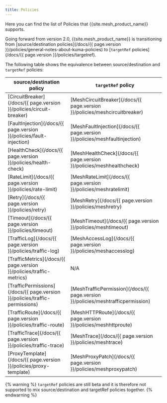 ```yaml
---
title: Policies
---
```

Here you can find the list of Policies that {{site.mesh_product_name}} supports.

Going forward from version 2.0, {{site.mesh_product_name}} is transitioning from [source/destination policies](/docs/{{ page.version }}/policies/general-notes-about-kuma-policies) to [`targetRef` policies](/docs/{{ page.version }}/policies/targetref).

The following table shows the equivalence between source/destination and `targetRef` policies:

| source/destination policy                                                   | `targetRef` policy                                                               |
|-----------------------------------------------------------------------------|----------------------------------------------------------------------------------|
| [CircuitBreaker](/docs/{{ page.version }}/policies/circuit-breaker)         | [MeshCircuitBreaker](/docs/{{ page.version }}/policies/meshcircuitbreaker)       |
| [FaultInjection](/docs/{{ page.version }}/policies/fault-injection)         | [MeshFaultInjection](/docs/{{ page.version }}/policies/meshfaultinjection)       |
| [HealthCheck](/docs/{{ page.version }}/policies/health-check)               | [MeshHealthCheck](/docs/{{ page.version }}/policies/meshhealthcheck)             |
| [RateLimit](/docs/{{ page.version }}/policies/rate-limit)                   | [MeshRateLimit](/docs/{{ page.version }}/policies/meshratelimit)                 |
| [Retry](/docs/{{ page.version }}/policies/retry)                            | [MeshRetry](/docs/{{ page.version }}/policies/meshretry)                         |
| [Timeout](/docs/{{ page.version }}/policies/timeout)                        | [MeshTimeout](/docs/{{ page.version }}/policies/meshtimeout)                     |
| [TrafficLog](/docs/{{ page.version }}/policies/traffic-log)                 | [MeshAccessLog](/docs/{{ page.version }}/policies/meshaccesslog)                 |
| [TrafficMetrics](/docs/{{ page.version }}/policies/traffic-metrics)         | N/A                                                                              |
| [TrafficPermissions](/docs/{{ page.version }}/policies/traffic-permissions) | [MeshTrafficPermission](/docs/{{ page.version }}/policies/meshtrafficpermission) |
| [TrafficRoute](/docs/{{ page.version }}/policies/traffic-route)             | [MeshHTTPRoute](/docs/{{ page.version }}/policies/meshhttproute)                 |
| [TrafficTrace](/docs/{{ page.version }}/policies/traffic-trace)             | [MeshTrace](/docs/{{ page.version }}/policies/meshtrace)                         |
| [ProxyTemplate](/docs/{{ page.version }}/policies/proxy-template)           | [MeshProxyPatch](/docs/{{ page.version }}/policies/meshproxypatch)               |

{% warning %}
`targetRef` policies are still beta and it is therefore not supported to mix source/destination and targetRef policies
together.
{% endwarning %}
